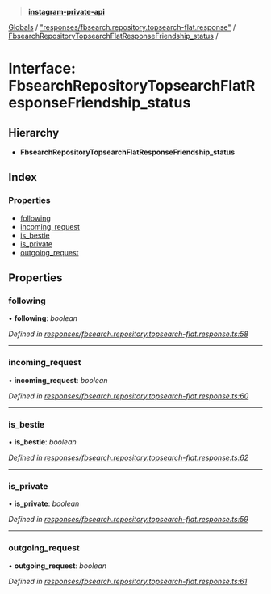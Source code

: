 > **[instagram-private-api](../README.md)**

[Globals](../README.md) / ["responses/fbsearch.repository.topsearch-flat.response"](../modules/_responses_fbsearch_repository_topsearch_flat_response_.md) / [FbsearchRepositoryTopsearchFlatResponseFriendship_status](_responses_fbsearch_repository_topsearch_flat_response_.fbsearchrepositorytopsearchflatresponsefriendship_status.md) /

# Interface: FbsearchRepositoryTopsearchFlatResponseFriendship_status

## Hierarchy

* **FbsearchRepositoryTopsearchFlatResponseFriendship_status**

## Index

### Properties

* [following](_responses_fbsearch_repository_topsearch_flat_response_.fbsearchrepositorytopsearchflatresponsefriendship_status.md#following)
* [incoming_request](_responses_fbsearch_repository_topsearch_flat_response_.fbsearchrepositorytopsearchflatresponsefriendship_status.md#incoming_request)
* [is_bestie](_responses_fbsearch_repository_topsearch_flat_response_.fbsearchrepositorytopsearchflatresponsefriendship_status.md#is_bestie)
* [is_private](_responses_fbsearch_repository_topsearch_flat_response_.fbsearchrepositorytopsearchflatresponsefriendship_status.md#is_private)
* [outgoing_request](_responses_fbsearch_repository_topsearch_flat_response_.fbsearchrepositorytopsearchflatresponsefriendship_status.md#outgoing_request)

## Properties

###  following

• **following**: *boolean*

*Defined in [responses/fbsearch.repository.topsearch-flat.response.ts:58](https://github.com/dilame/instagram-private-api/blob/e9c516c/src/responses/fbsearch.repository.topsearch-flat.response.ts#L58)*

___

###  incoming_request

• **incoming_request**: *boolean*

*Defined in [responses/fbsearch.repository.topsearch-flat.response.ts:60](https://github.com/dilame/instagram-private-api/blob/e9c516c/src/responses/fbsearch.repository.topsearch-flat.response.ts#L60)*

___

###  is_bestie

• **is_bestie**: *boolean*

*Defined in [responses/fbsearch.repository.topsearch-flat.response.ts:62](https://github.com/dilame/instagram-private-api/blob/e9c516c/src/responses/fbsearch.repository.topsearch-flat.response.ts#L62)*

___

###  is_private

• **is_private**: *boolean*

*Defined in [responses/fbsearch.repository.topsearch-flat.response.ts:59](https://github.com/dilame/instagram-private-api/blob/e9c516c/src/responses/fbsearch.repository.topsearch-flat.response.ts#L59)*

___

###  outgoing_request

• **outgoing_request**: *boolean*

*Defined in [responses/fbsearch.repository.topsearch-flat.response.ts:61](https://github.com/dilame/instagram-private-api/blob/e9c516c/src/responses/fbsearch.repository.topsearch-flat.response.ts#L61)*
